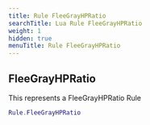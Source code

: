 ```yaml
---
title: Rule FleeGrayHPRatio
searchTitle: Lua Rule FleeGrayHPRatio
weight: 1
hidden: true
menuTitle: Rule FleeGrayHPRatio
---
```

## FleeGrayHPRatio

This represents a FleeGrayHPRatio Rule
```lua
Rule.FleeGrayHPRatio
```
